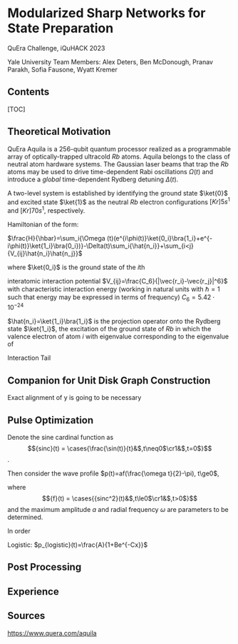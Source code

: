 # Modularized Sharp Networks for State Preparation
QuEra Challenge, iQuHACK 2023

Yale University Team
Members: Alex Deters, Ben McDonough, Pranav Parakh, Sofia Fausone, Wyatt Kremer

## Contents

[TOC]

## Theoretical Motivation

QuEra Aquila is a 256-qubit quantum processor realized as a programmable array of optically-trapped ultracold $Rb$ atoms. Aquila belongs to the class of neutral atom hardware systems. The Gaussian laser beams that trap the $Rb$ atoms may be used to drive time-dependent Rabi oscillations $\Omega(t)$ and introduce a *global* time-dependent Rydberg detuning $\Delta(t)$.

A two-level system is established by identifying the ground state $\ket{0}$ and excited state $\ket{1}$ as the neutral $Rb$ electron configurations $[Kr] 5s^1$ and $[Kr] 70s^1$, respectively.

Hamiltonian of the form:

$\frac{H}{\hbar}=\sum_i{\Omega (t)(e^{i\phi(t)}\ket{0_i}\bra{1_i}+e^{-i\phi(t)}\ket{1_i}\bra{0_i})}-\Delta(t)\sum_i{\hat{n_i}}+\sum_{i<j}{V_{ij}\hat{n_i}\hat{n_j}}$

where $\ket{0_i}$ is the ground state of the $i$th

interatomic interaction potential $V_{ij}=\frac{C_6}{|\vec{r_i}-\vec{r_j}|^6}$ with characteristic interaction energy (working in natural units with $\hbar=1$ such that energy may be expressed in terms of frequency) $C_6 =5.42\cdot10^{-24}$

$\hat{n_i}=\ket{1_i}\bra{1_i}$ is the projection operator onto the Rydberg state $\ket{1_i}$, the excitation of the ground state of $Rb$ in which the valence electron of atom $i$  with eigenvalue corresponding to the eigenvalue of 

Interaction Tail

##



## Companion for Unit Disk Graph Construction 

Exact alignment of y is going to be necessary



## Pulse Optimization 

Denote the sine cardinal function as $${sinc}(t) = \cases{\frac{\sin(t)}{t}&$,t\neq0$\cr1&$,t=0$}$$.

Then consider the wave profile $p(t)=af(\frac{\omega t}{2}-\pi), t\ge0$,

 where $${f}(t) = \cases{{sinc^2}(t)&$,t\le0$\cr1&$,t>0$}$$  and the maximum amplitude $a$ and radial frequency $\omega$ are parameters to be determined.

In order

Logistic: $p_{logistic}(t)=\frac{A}{1+Be^{-Cx}}$

## Post Processing



## Experience



## Sources

https://www.quera.com/aquila
